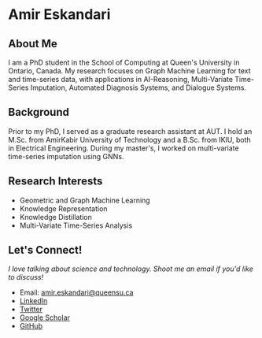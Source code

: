 # Amir Eskandari

## About Me
I am a PhD student in the School of Computing at Queen's University in Ontario, Canada. My research focuses on Graph Machine Learning for text and time-series data, with applications in AI-Reasoning, Multi-Variate Time-Series Imputation, Automated Diagnosis Systems, and Dialogue Systems.

## Background
Prior to my PhD, I served as a graduate research assistant at AUT. I hold an M.Sc. from AmirKabir University of Technology and a B.Sc. from IKIU, both in Electrical Engineering. During my master's, I worked on multi-variate time-series imputation using GNNs.

## Research Interests
- Geometric and Graph Machine Learning
- Knowledge Representation 
- Knowledge Distillation
- Multi-Variate Time-Series Analysis

## Let's Connect!
*I love talking about science and technology. Shoot me an email if you'd like to discuss!*

- Email: amir.eskandari@queensu.ca
- [LinkedIn](https://linkedin.com/in/ameskandari)
- [Twitter](https://twitter.com/Amireskndri)
- [Google Scholar](https://scholar.google.ca/citations?user=7RNTKkAAAAAJ&hl=en&oi=ao)
- [GitHub](https://github.com/AmEskandari)
